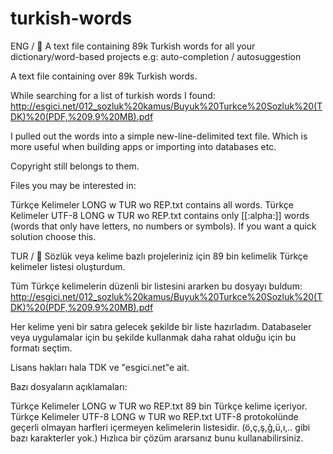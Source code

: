 # turkish-words
ENG / 📝 A text file containing 89k Turkish words for all your dictionary/word-based projects e.g: auto-completion / autosuggestion

A text file containing over 89k Turkish words.

While searching for a list of turkish words I found: http://esgici.net/012_sozluk%20kamus/Buyuk%20Turkce%20Sozluk%20(TDK)%20(PDF,%209.9%20MB).pdf

I pulled out the words into a simple new-line-delimited text file. Which is more useful when building apps or importing into databases etc.

Copyright still belongs to them.

Files you may be interested in:

Türkçe Kelimeler LONG w TUR wo REP.txt contains all words.
Türkçe Kelimeler UTF-8 LONG w TUR wo REP.txt contains only [[:alpha:]] words (words that only have letters, no numbers or symbols). If you want a quick solution choose this.


TUR / 📝 Sözlük veya kelime bazlı projeleriniz için 89 bin kelimelik Türkçe kelimeler listesi oluşturdum.

Tüm Türkçe kelimelerin düzenli bir listesini ararken bu dosyayı buldum: http://esgici.net/012_sozluk%20kamus/Buyuk%20Turkce%20Sozluk%20(TDK)%20(PDF,%209.9%20MB).pdf

Her kelime yeni bir satıra gelecek şekilde bir liste hazırladım. Databaseler veya uygulamalar için bu şekilde kullanmak daha rahat olduğu için bu formatı seçtim. 

Lisans hakları hala TDK ve "esgici.net"e ait.

Bazı dosyaların açıklamaları:

Türkçe Kelimeler LONG w TUR wo REP.txt 89 bin Türkçe kelime içeriyor.
Türkçe Kelimeler UTF-8 LONG w TUR wo REP.txt UTF-8 protokolünde geçerli olmayan harfleri içermeyen kelimelerin listesidir. (ö,ç,ş,ğ,ü,ı,.. gibi bazı karakterler yok.) Hızlıca bir çözüm ararsanız bunu kullanabilirsiniz.
